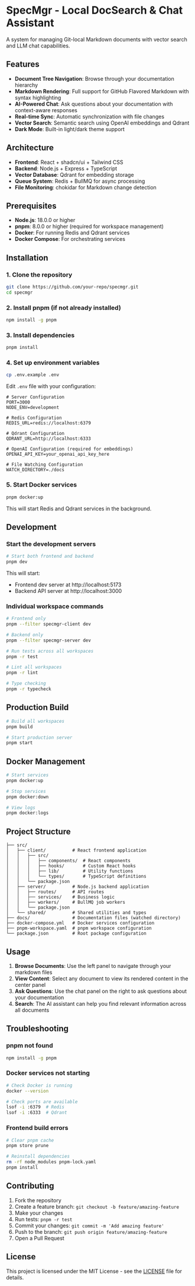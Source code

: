 # SpecMgr - Local DocSearch & Chat Assistant

A system for managing Git-local Markdown documents with vector search and LLM chat capabilities.

## Features

- **Document Tree Navigation**: Browse through your documentation hierarchy
- **Markdown Rendering**: Full support for GitHub Flavored Markdown with syntax highlighting
- **AI-Powered Chat**: Ask questions about your documentation with context-aware responses
- **Real-time Sync**: Automatic synchronization with file changes
- **Vector Search**: Semantic search using OpenAI embeddings and Qdrant
- **Dark Mode**: Built-in light/dark theme support

## Architecture

- **Frontend**: React + shadcn/ui + Tailwind CSS
- **Backend**: Node.js + Express + TypeScript
- **Vector Database**: Qdrant for embedding storage
- **Queue System**: Redis + BullMQ for async processing
- **File Monitoring**: chokidar for Markdown change detection

## Prerequisites

- **Node.js**: 18.0.0 or higher
- **pnpm**: 8.0.0 or higher (required for workspace management)
- **Docker**: For running Redis and Qdrant services
- **Docker Compose**: For orchestrating services

## Installation

### 1. Clone the repository

```bash
git clone https://github.com/your-repo/specmgr.git
cd specmgr
```

### 2. Install pnpm (if not already installed)

```bash
npm install -g pnpm
```

### 3. Install dependencies

```bash
pnpm install
```

### 4. Set up environment variables

```bash
cp .env.example .env
```

Edit `.env` file with your configuration:

```env
# Server Configuration
PORT=3000
NODE_ENV=development

# Redis Configuration
REDIS_URL=redis://localhost:6379

# Qdrant Configuration
QDRANT_URL=http://localhost:6333

# OpenAI Configuration (required for embeddings)
OPENAI_API_KEY=your_openai_api_key_here

# File Watching Configuration
WATCH_DIRECTORY=./docs
```

### 5. Start Docker services

```bash
pnpm docker:up
```

This will start Redis and Qdrant services in the background.

## Development

### Start the development servers

```bash
# Start both frontend and backend
pnpm dev
```

This will start:
- Frontend dev server at http://localhost:5173
- Backend API server at http://localhost:3000

### Individual workspace commands

```bash
# Frontend only
pnpm --filter specmgr-client dev

# Backend only
pnpm --filter specmgr-server dev

# Run tests across all workspaces
pnpm -r test

# Lint all workspaces
pnpm -r lint

# Type checking
pnpm -r typecheck
```

## Production Build

```bash
# Build all workspaces
pnpm build

# Start production server
pnpm start
```

## Docker Management

```bash
# Start services
pnpm docker:up

# Stop services
pnpm docker:down

# View logs
pnpm docker:logs
```

## Project Structure

```
├── src/
│   ├── client/          # React frontend application
│   │   ├── src/
│   │   │   ├── components/  # React components
│   │   │   ├── hooks/       # Custom React hooks
│   │   │   ├── lib/         # Utility functions
│   │   │   └── types/       # TypeScript definitions
│   │   └── package.json
│   ├── server/          # Node.js backend application
│   │   ├── routes/      # API routes
│   │   ├── services/    # Business logic
│   │   ├── workers/     # BullMQ job workers
│   │   └── package.json
│   └── shared/          # Shared utilities and types
├── docs/                # Documentation files (watched directory)
├── docker-compose.yml   # Docker services configuration
├── pnpm-workspace.yaml  # pnpm workspace configuration
└── package.json         # Root package configuration
```

## Usage

1. **Browse Documents**: Use the left panel to navigate through your markdown files
2. **View Content**: Select any document to view its rendered content in the center panel
3. **Ask Questions**: Use the chat panel on the right to ask questions about your documentation
4. **Search**: The AI assistant can help you find relevant information across all documents

## Troubleshooting

### pnpm not found
```bash
npm install -g pnpm
```

### Docker services not starting
```bash
# Check Docker is running
docker --version

# Check ports are available
lsof -i :6379  # Redis
lsof -i :6333  # Qdrant
```

### Frontend build errors
```bash
# Clear pnpm cache
pnpm store prune

# Reinstall dependencies
rm -rf node_modules pnpm-lock.yaml
pnpm install
```

## Contributing

1. Fork the repository
2. Create a feature branch: `git checkout -b feature/amazing-feature`
3. Make your changes
4. Run tests: `pnpm -r test`
5. Commit your changes: `git commit -m 'Add amazing feature'`
6. Push to the branch: `git push origin feature/amazing-feature`
7. Open a Pull Request

## License

This project is licensed under the MIT License - see the [LICENSE](LICENSE) file for details.